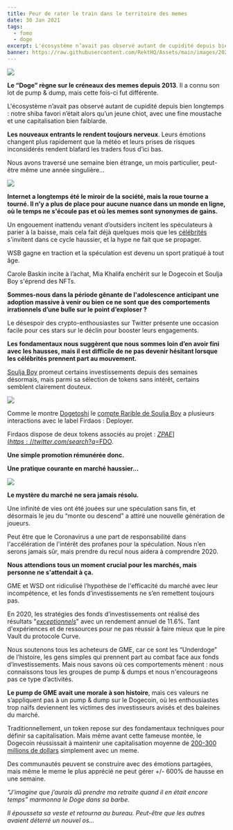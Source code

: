 ```yaml
---
title: Peur de rater le train dans le territoire des memes
date: 30 Jan 2021
tags:
  - fomo
  - doge
excerpt: L'écosystème n’avait pas observé autant de cupidité depuis bien longtemps. Notre shiba favori n’était alors qu’un jeune chiot, avec une fine moustache et une capitalisation bien faiblarde. Nous avons traversé une semaine bien étrange, un mois particulier, peut-être même une année singulière...
banner: https://raw.githubusercontent.com/RektHQ/Assets/main/images/2021/01/header-6.png
---
```


![](https://raw.githubusercontent.com/RektHQ/Assets/main/images/2021/01/header-6.png)

**Le “Doge” règne sur le créneaux des memes depuis 2013**. Il a connu son lot de pump & dump, mais cette fois-ci fut différente. 

L'écosystème n’avait pas observé autant de cupidité depuis bien longtemps : notre shiba favori n’était alors qu’un jeune chiot, avec une fine moustache et une capitalisation bien faiblarde. 

**Les nouveaux entrants le rendent toujours nerveux**. Leurs émotions changent plus rapidement que la météo et leurs prises de risques inconsidérés rendent blafard les traders fous d’ici bas. 

Nous avons traversé une semaine bien étrange, un mois particulier, peut-être même une année singulière...

![](https://raw.githubusercontent.com/RektHQ/Assets/main/images/2021/01/breaker.jpg)

**Internet a longtemps été le miroir de la société,  mais la roue tourne a tourné. Il n’y a plus de place pour aucune nuance dans un monde en ligne, où le temps ne s'écoule pas et où les memes sont synonymes de gains.** 

Un engouement inattendu venant d’outsiders incitent les spéculateurs à parier à la baisse, mais cela fait déjà quelques mois que les [célébrités](https://twitter.com/Maisie_Williams/status/1328428879334297600?s=20) s'invitent dans ce cycle haussier, et la hype ne fait que se propager. 

WSB gagne en traction et la spéculation est devenu un sport pratiqué à tout âge. 

Carole Baskin incite à l’achat, Mia Khalifa enchérit sur le Dogecoin et Soulja Boy s'éprend des NFTs. 

**Sommes-nous dans la période gênante de l'adolescence anticipant une adoption massive à venir ou bien ce ne sont que des comportements irrationnels d’une bulle sur le point d’exploser ?**

Le désespoir des crypto-enthousiastes sur Twitter présente une occasion facile pour ces stars sur le déclin pour booster leurs engagements. 

**Les fondamentaux nous suggèrent que nous sommes loin d’en avoir fini avec les hausses, mais il est difficile de ne pas devenir hésitant lorsque les célébrités prennent part au mouvement.**

[Soulja Boy](https://twitter.com/Dogetoshi/status/1355271765820387331) promeut certains investissements depuis des semaines désormais, mais parmi sa sélection de tokens sans intérêt, certains semblent clairement douteux.

![](https://raw.githubusercontent.com/RektHQ/Assets/main/images/2021/01/sjtwt.jpg)

Comme le montre [Dogetoshi](https://twitter.com/Dogetoshi/status/1355271765820387331?s=20) le [compte Rarible de Soulja Boy](https://etherscan.io/address/0x6a9853d80533a70b7b85659949757246e5b52c6b) a plusieurs interactions avec le label Firdaos : Deployer.

Firdaos dispose de deux tokens associés au projet : [$ZPAE](https://twitter.com/search?q=%24ZAPE&src=cashtag_click) et [$FDO](https://twitter.com/search?q=%24FDO&src=cashtag_click).

**Une simple promotion rémunérée donc.** 

**Une pratique courante en marché haussier...**

![](https://raw.githubusercontent.com/RektHQ/Assets/main/images/2021/01/breaker2.jpg)

**Le mystère du marché ne sera jamais résolu.** 

Une infinité de vies ont été jouées sur une spéculation sans fin, et désormais le jeu du “monte ou descend” a attiré une nouvelle génération de joueurs. 

Peut être que le Coronavirus a une part de responsabilité dans l'accélération de l'intérêt des profanes pour la spéculation. Nous n’en serons jamais sûr, mais prendre du recul nous aidera à comprendre 2020. 

**Nous attendions tous un moment crucial pour les marchés, mais personne ne s'attendait à ça.** 

GME et WSD ont ridiculisé l’hypothèse de l'efficacité du marché avec leur incompétence, et les fonds d’investissements ne s’en remettent toujours pas. 

En 2020, les stratégies des fonds d’investissements ont réalisé des résultats "_[exceptionnels](https://www.hedgeweek.com/2021/01/11/294234/hedge-fund-strategies-soar-industry-enjoys-biggest-annual-return-global-financial#:~:text=Fixed%20income%20corporate%20funds%20gained,more%20than%206%20per%20cent.&text=Overall%2C%20relative%20value%20hedge%20funds,7.42%20per%20cent%20annual%20return)_" avec un rendement annuel de 11.6%. Tant d'expériences et de ressources pour ne pas réussir à faire mieux que le pire Vault du protocole Curve. 

Nous soutenons tous les acheteurs de GME, car ce sont les “Underdoge” de l’histoire, les gens simples qui prennent part au combat face aux fonds d’investissements. Mais nous savons où ces comportements mènent : nous connaissons tous les groupes de pump & dumps et nous n'encourageons pas ce type d’activités. 

**Le pump de GME avait une morale à son histoire**, mais ces valeurs ne s’appliquent pas à un pump & dump sur le Dogecoin, où les enthousiastes trop naïfs deviennent les victimes des investisseurs avisés et des baleines du marché. 

Traditionnellement, un token repose sur des fondamentaux techniques pour définir sa capitalisation. Mais même avant cette fameuse montée, le Dogecoin réussissait à maintenir une capitalisation moyenne de [200-300 millions de dollars](https://www.coingecko.com/en/coins/dogecoin) simplement avec un meme. 

Des communautés peuvent se construire avec des émotions partagées, mais même le meme le plus apprécié ne peut gérer +/- 600% de hausse en une semaine. 

_“J’imagine que j’aurais dû prendre ma retraite quand il en était encore temps” marmonna le Doge dans sa barbe._ 

_Il épousseta sa veste et retourna au bureau. Peut-être que les autres avaient déterré un nouvel os..._
